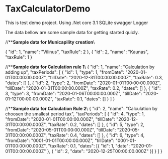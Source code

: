  # TaxCalculatorDemo
 This is test demo project.
 Using .Net core 3.1
		    SQLite
        swagger
        Logger
		
 The data bellow are some sample data for getting started quicly.
 
//********Sample data for Municapility creation******\\
 
 {
    "id": 1,
    "name": "Vilinus",
    "taxRule": 2
  },
    {
    "id": 2,
    "name": "Kaunas",
    "taxRule": 1
  }

//********Sample data for Calculation rule 1******\\
{
  "id": 1,
  "name": "Calculation by adding up",
  "taxPeriods": [
    {
      "id": 1,
      "type": 1,
      "fromDate": "2020-01-01T00:00:00.000Z",
      "tillDate": "2020-12-31T00:00:00.000Z",
      "taxRate": 0.3,
      "dates": []
    },
    {
      "id": 2,
      "type": 2,
      "fromDate": "2020-01-01T00:00:00.000Z",
      "tillDate": "2020-01-31T00:00:00.000Z",
      "taxRate": 0.2,
      "dates": []
    },
    {
      "id": 3,
      "type": 3,
      "fromDate": "2020-01-06T00:00:00.000Z",
      "tillDate": "2020-01-12T00:00:00.000Z",
      "taxRate": 0.1,
      "dates": []
    }
  ]
}



//********Sample data for Calculation Rule 2******\\
{
  "id": 2,
  "name": "Calculation by choosen the smallest period tax",
  "taxPeriods": [
    {
      "id": 4,
      "type": 1,
      "fromDate": "2020-01-01T00:00:00.000Z",
      "tillDate": "2020-12-31T00:00:00.000Z",
      "taxRate": 0.2,
      "dates": []
    },
    {
      "id": 5,
      "type": 2,
      "fromDate": "2020-05-01T00:00:00.000Z",
      "tillDate": "2020-05-31T00:00:00.000Z",
      "taxRate": 0.4,
      "dates": []
    },
    {
      "id": 6,
      "type": 4,
      "fromDate": "0001-01-01T00:00:00.000Z",
      "tillDate": "0001-01-01T00:00:00.000Z",
      "taxRate": 0.1,
      "dates": [{
		  "id": 1,
          "date": "2020-01-01T00:00:00.000Z"
	  },
	  {
		  "id": 2,
          "date": "2020-12-25T00:00:00.000Z"
	  }]
    }
  ]
}
